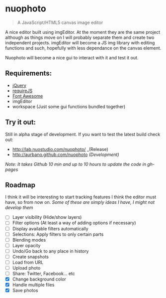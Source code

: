 nuophoto
========

> A JavaScript/HTML5 canvas image editor

A nice editor built using imgEditor. At the moment they are the same project although as things move on I will probably separate them and create two independent projects. imgEditor will become a JS img library with editing functions and such, hopefully with less dependance on the canvas element.

Nuophoto will become a nice gui to interact with it and test it out.


Requirements:
-------

- [jQuery](https://github.com/jquery/jquery)
- [requireJS](https://github.com/jrburke/requirejs)
- [Font Awesome](https://github.com/FortAwesome/Font-Awesome)
- imgEditor
- workspace	(Just some gui functions bundled together)

Try it out:
------

Still in alpha stage of development. If you want to test the latest build check out:

- http://lab.nuostudio.com/nuophoto/ _(Release)
- http://aurbano.github.com/nuophoto _(Development)_

*Note: It takes Github 10 min and up to 10 hours to update the code in gh-pages*

Roadmap
------
I think it will be interesting to start tracking features I think the editor must have, so from now on.
*Some of these are simply ideas I have, I might not develop them*

- [ ] Layer visibility (Hide/show layers)
- [ ] Filter options (At least a way of adding options if necessary)
- [ ] Display available filters automatically
- [ ] Selections: Apply filters to only certain parts
- [ ] Blending modes
- [ ] Layer opacity
- [ ] Undo/Go back to any place in history
- [ ] Create snapshots
- [ ] Load from URL
- [ ] Upload photo
- [ ] Share: Twitter, Facebook... etc
- [x] Change background color
- [x] Handle multiple files
- [x] Save photos
